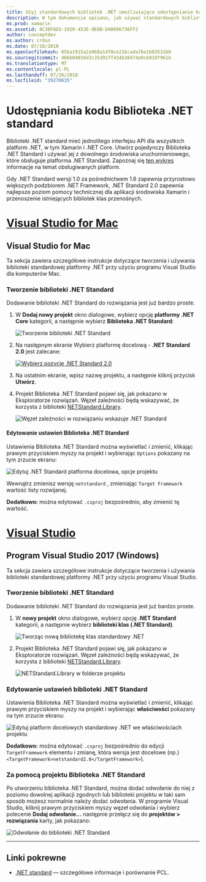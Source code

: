 ```yaml
---
title: Użyj standardowych bibliotek .NET umożliwiające udostępnianie kodu
description: W tym dokumencie opisano, jak używać standardowych bibliotek platformy .NET do udostępniania kodu. Omówiono w nim tworzenia biblioteki .NET Standard, edytowania jej ustawienia i korzystania z niego w aplikacji.
ms.prod: xamarin
ms.assetid: 8C30F8D3-1920-453E-9E8B-D40696736FF2
author: conceptdev
ms.author: crdun
ms.date: 07/18/2018
ms.openlocfilehash: 65ba1915a2a968a14f0ce21bcada76e1b83531b0
ms.sourcegitcommit: 46bb04016d3c35d91ff434b38474e0cb8197961b
ms.translationtype: MT
ms.contentlocale: pl-PL
ms.lasthandoff: 07/26/2018
ms.locfileid: "39270635"
---
```

# <a name="net-standard-library-code-sharing"></a>Udostępniania kodu Biblioteka .NET standard

Biblioteki .NET standard mieć jednolitego interfejsu API dla wszystkich platform .NET, w tym Xamarin i .NET Core. Utwórz pojedynczy Biblioteka .NET Standard i używać jej z dowolnego środowiska uruchomieniowego, które obsługuje platforma .NET Standard. Zapoznaj się [ten wykres](https://docs.microsoft.com/dotnet/standard/net-standard#net-implementation-support) informacje na temat obsługiwanych platform.

Gdy .NET Standard wersji 1.0 za pośrednictwem 1.6 zapewnia przyrostowo większych podzbiorem .NET Framework, .NET Standard 2.0 zapewnia najlepsze poziom pomocy technicznej dla aplikacji środowiska Xamarin i przenoszenie istniejących bibliotek klas przenośnych.

# <a name="visual-studio-for-mactabmacos"></a>[Visual Studio for Mac](#tab/macos)

## <a name="visual-studio-for-mac"></a>Visual Studio for Mac

Ta sekcja zawiera szczegółowe instrukcje dotyczące tworzenia i używania biblioteki standardowej platformy .NET przy użyciu programu Visual Studio dla komputerów Mac.

### <a name="creating-a-net-standard-library"></a>Tworzenie biblioteki .NET Standard

Dodawanie biblioteki .NET Standard do rozwiązania jest już bardzo proste.

1. W **Dodaj nowy projekt** okno dialogowe, wybierz opcję **platformy .NET Core** kategorii, a następnie wybierz **Biblioteka .NET Standard**:

    ![Tworzenie biblioteki .NET Standard](net-standard-images/vsm01-m157.png "tworzenia nowych .NET Standard biblioteki")

2. Na następnym ekranie Wybierz platformę docelową - **.NET Standard 2.0** jest zalecane:

    [![Wybierz pozycję .NET Standard 2.0](net-standard-images/vsm01a-m157-sml.png)](net-standard-images/vsm01a-m157.png#lightbox)

3. Na ostatnim ekranie, wpisz nazwę projektu, a następnie kliknij przycisk **Utwórz**.

4. Projekt Biblioteka .NET Standard pojawi się, jak pokazano w Eksploratorze rozwiązań. Węzeł zależności będą wskazywać, że korzysta z biblioteki [NETStandard.Library](https://www.nuget.org/packages/NETStandard.Library/).

    ![Węzeł zależności w rozwiązaniu wskazuje .NET Standard](net-standard-images/vsm02-m157.png)

#### <a name="editing-net-standard-library-settings"></a>Edytowanie ustawień Biblioteka .NET Standard

Ustawienia Biblioteka .NET Standard można wyświetlać i zmienić, klikając prawym przyciskiem myszy na projekt i wybierając `Options` pokazany na tym zrzucie ekranu:

![Edytuj .NET Standard platforma docelowa, opcje projektu](net-standard-images/vsm03-m157.png "Edytuj wersję programu .NET Framework docelowej standardowe opcje projektu")

Wewnątrz zmienisz wersję `netstandard` , zmieniając `Target Framework` wartość listy rozwijanej.

**Dodatkowo:** można edytować `.csproj` bezpośrednio, aby zmienić tę wartość.

# <a name="visual-studiotabwindows"></a>[Visual Studio](#tab/windows)

## <a name="visual-studio-2017-windows"></a>Program Visual Studio 2017 (Windows)

Ta sekcja zawiera szczegółowe instrukcje dotyczące tworzenia i używania biblioteki standardowej platformy .NET przy użyciu programu Visual Studio.

### <a name="creating-a-net-standard-library"></a>Tworzenie biblioteki .NET Standard

Dodawanie biblioteki .NET Standard do rozwiązania jest już bardzo proste.

1. W **nowy projekt** okno dialogowe, wybierz opcję **.NET Standard** kategorii, a następnie wybierz **biblioteki klas (.NET Standard)**.

    ![Tworząc nową bibliotekę klas standardowy .NET](net-standard-images/vs01-w157.png "Tworzenie biblioteki klas .NET Standard nowe")

2. Projekt Biblioteka .NET Standard pojawi się, jak pokazano w Eksploratorze rozwiązań. Węzeł zależności będą wskazywać, że korzysta z biblioteki [NETStandard.Library](https://www.nuget.org/packages/NETStandard.Library/).

    ![NETStandard.Library w folderze projektu](net-standard-images/vs02-w157.png ".NET Standard projektu w rozwiązaniu")

### <a name="editing-net-standard-library-settings"></a>Edytowanie ustawień biblioteki .NET Standard

Ustawienia Biblioteka .NET Standard można wyświetlać i zmienić, klikając prawym przyciskiem myszy na projekt i wybierając **właściwości** pokazany na tym zrzucie ekranu:

![Edytuj platform docelowych standardowy .NET we właściwościach projektu](net-standard-images/vs03-w157.png "odwołać ten sam sposób jak inne projekty biblioteki .NET Standard")

**Dodatkowo:** można edytować `.csproj` bezpośrednio do edycji `TargetFramework` elementu i zmianę, która wersja jest docelowe (np.) `<TargetFramework>netstandard2.0</TargetFramework>`).

### <a name="using-a-net-standard-library-project"></a>Za pomocą projektu Biblioteka .NET Standard

Po utworzeniu biblioteka .NET Standard, można dodać odwołanie do niej z poziomu dowolnej aplikacji zgodnych lub biblioteki projektu w taki sam sposób możesz normalnie należy dodać odwołania. W programie Visual Studio, kliknij prawym przyciskiem myszy węzeł odwołania i wybierz polecenie **Dodaj odwołanie...**  następnie przełącz się do **projektów > rozwiązania** karty, jak pokazano:

![Odwołanie do biblioteki .NET Standard](net-standard-images/vs04.png "w programie Visual Studio, kliknij prawym przyciskiem myszy węzeł odwołania i wybierz polecenie Dodaj odwołanie..., a następnie przejdź do karty projektów rozwiązania, jak pokazano")

-----

## <a name="related-links"></a>Linki pokrewne

* [.NET standard](https://docs.microsoft.com/dotnet/standard/net-standard) — szczegółowe informacje i porównanie PCL.
